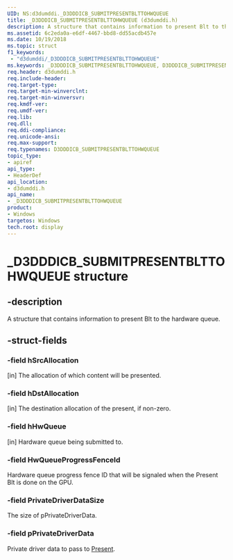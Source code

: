 ```yaml
---
UID: NS:d3dumddi._D3DDDICB_SUBMITPRESENTBLTTOHWQUEUE
title: _D3DDDICB_SUBMITPRESENTBLTTOHWQUEUE (d3dumddi.h)
description: A structure that contains information to present Blt to the hardware queue.
ms.assetid: 6c2eda0a-e6df-4467-bbd8-dd55acdb457e
ms.date: 10/19/2018
ms.topic: struct
f1_keywords:
 - "d3dumddi/_D3DDDICB_SUBMITPRESENTBLTTOHWQUEUE"
ms.keywords: _D3DDDICB_SUBMITPRESENTBLTTOHWQUEUE, D3DDDICB_SUBMITPRESENTBLTTOHWQUEUE,
req.header: d3dumddi.h
req.include-header:
req.target-type:
req.target-min-winverclnt:
req.target-min-winversvr:
req.kmdf-ver:
req.umdf-ver:
req.lib:
req.dll:
req.ddi-compliance:
req.unicode-ansi:
req.max-support:
req.typenames: D3DDDICB_SUBMITPRESENTBLTTOHWQUEUE
topic_type:
- apiref
api_type:
- HeaderDef
api_location:
- d3dumddi.h
api_name:
- _D3DDDICB_SUBMITPRESENTBLTTOHWQUEUE
product: 
- Windows
targetos: Windows
tech.root: display
---
```


# _D3DDDICB_SUBMITPRESENTBLTTOHWQUEUE structure

## -description

A structure that contains information to present Blt to the hardware queue.

## -struct-fields

### -field hSrcAllocation

[in] The allocation of which content will be presented.

### -field hDstAllocation

[in] The destination allocation of the present, if non-zero.

### -field hHwQueue

[in] Hardware queue being submitted to.

### -field HwQueueProgressFenceId

Hardware queue progress fence ID that will be signaled when the Present Blt is done on the GPU.

### -field PrivateDriverDataSize

The size of pPrivateDriverData.

### -field pPrivateDriverData

Private driver data to pass to [Present](nc-d3dumddi-pfnd3dddi_present.md).

